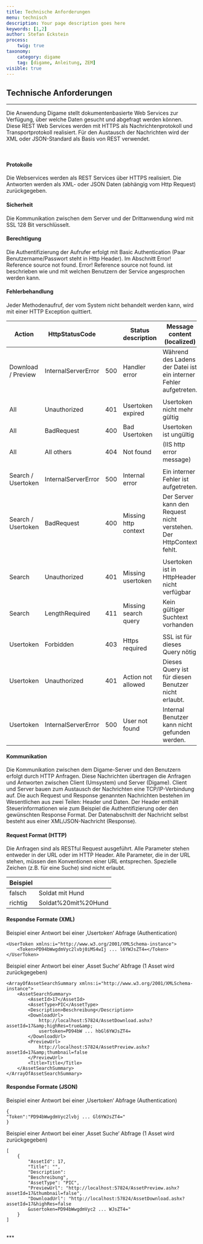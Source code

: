 ```yaml
---
title: Technische Anforderungen
menu: technisch
description: Your page description goes here
keywords: [1,2]
author: Stefan Eckstein
process:
	twig: true
taxonomy:
    category: digame
    tag: [digame, Anleitung, ZEM]
visible: true
---
```


## Technische Anforderungen

***

Die Anwendung Digame stellt dokumentenbasierte Web Services zur Verfügung, über welche Daten gesucht und abgefragt werden können. Diese REST Web Services werden mit HTTPS als Nachrichtenprotokoll und Transportprotokoll realisiert. Für den Austausch der Nachrichten wird der XML oder JSON-Standard als Basis von REST verwendet.


<br>

#### Protokolle

Die Webservices werden als REST Services über HTTPS realisiert. Die Antworten werden als XML- oder JSON Daten (abhängig vom Http Request) zurückgegeben. 
<br>

#### Sicherheit

Die Kommunikation zwischen dem Server und der Drittanwendung wird mit SSL 128 Bit verschlüsselt. <br>

#### Berechtigung

Die Authentifizierung der Aufrufer erfolgt mit Basic Authentication (Paar Benutzername/Passwort steht in Http Header). Im Abschnitt Error! Reference source not found. Error! Reference source not found. ist beschrieben wie und mit welchen Benutzern der Service angesprochen werden kann.<br>

#### Fehlerbehandlung

Jeder Methodenaufruf, der vom System nicht behandelt werden kann, wird mit einer HTTP Exception quittiert.<br>

| Action | HttpStatusCode | | Status description | Message content (localized) |
| ------ | ----------- | -- | -- | -- |
| Download / Preview   | InternalServerError | 500 | Handler error | Während des Ladens der Datei ist ein interner Fehler aufgetreten. |
| | | | | |
| All | Unauthorized | 401 | Usertoken expired | Usertoken nicht mehr gültig |
| All | BadRequest | 400 | Bad Usertoken | Usertoken ist ungültig |
| All | All others | 404 | Not found | (IIS http error message) |
| | | | | |
| Search / Usertoken | InternalServerError| 500 | Internal error | Ein interner Fehler ist aufgetreten. |
| Search / Usertoken | BadRequest | 400 | Missing http context | Der Server kann den Request nicht verstehen. Der HttpContext fehlt. |
| | | | | |
| Search | Unauthorized | 401 | Missing usertoken | Usertoken ist in HttpHeader nicht verfügbar |
| Search | LengthRequired | 411 | Missing search query | Kein gültiger Suchtext vorhanden |
| | | | | |
| Usertoken | Forbidden | 403 | Https required | SSL ist für dieses Query nötig |
| Usertoken | Unauthorized | 401 | Action not allowed | Dieses Query ist für diesen Benutzer nicht erlaubt. |
| Usertoken | InternalServerError | 500 | User not found | Internal Benutzer kann nicht gefunden werden.|

#### Kommunikation

Die Kommunikation zwischen dem Digame-Server und den Benutzern erfolgt durch HTTP Anfragen. Diese Nachrichten übertragen die Anfragen und Antworten zwischen Client (Umsystem) und Server (Digame). Client und Server bauen zum Austausch der Nachrichten eine TCP/IP-Verbindung auf. Die auch Request und Response genannten Nachrichten bestehen im Wesentlichen aus zwei Teilen: Header und Daten. Der Header enthält Steuerinformationen wie zum Beispiel die Authentifizierung oder den gewünschten Response Format. Der Datenabschnitt der Nachricht selbst besteht aus einer XML/JSON-Nachricht (Response).<br>

#### Request Format (HTTP)

Die Anfragen sind als RESTful Request ausgeführt. Alle Parameter stehen entweder in der URL oder im HTTP Header.
Alle Parameter, die in der URL stehen, müssen den Konventionen einer URL entsprechen. Spezielle Zeichen (z.B. für eine Suche) sind nicht erlaubt.<br>

| Beispiel | | 
| ------ | -- | 
| falsch | Soldat mit Hund | 
| richtig | Soldat%20mit%20Hund |


#### Respondse Formate (XML)

Beispiel einer Antwort bei einer ‚Usertoken‘ Abfrage (Authentication)<br>


    <UserToken xmlns:i="http://www.w3.org/2001/XMLSchema-instance">
        <Token>PD94bWwgdmVyc2lvbj0iMS4wIj ... l6YWJsZT4=</Token>
    </UserToken>
    
Beispiel einer Antwort bei einer ‚Asset Suche‘ Abfrage (1 Asset wird zurückgegeben)<br>

    <ArrayOfAssetSearchSummary xmlns:i="http://www.w3.org/2001/XMLSchema-instance">
        <AssetSearchSummary>
            <AssetId>17</AssetId>
            <AssetType>PIC</AssetType>
            <Description>Beschreibung</Description>
            <DownloadUrl>
                http://localhost:57824/AssetDownload.ashx?assetId=17&amp;highRes=true&amp;
                usertoken=PD94bW ... hbGl6YWJsZT4=
            </DownloadUrl>
            <PreviewUrl>
                http://localhost:57824/AssetPreview.ashx?assetId=17&amp;thumbnail=false
            </PreviewUrl>
            <Title>Title</Title>
        </AssetSearchSummary>
    </ArrayOfAssetSearchSummary>
    
#### Respondse Formate (JSON)

Beispiel einer Antwort bei einer ‚Usertoken‘ Abfrage (Authentication)
<br>


    { 
    "Token":"PD94bWwgdmVyc2lvbj ... Gl6YWJsZT4=" 
    }
    
Beispiel einer Antwort bei einer ‚Asset Suche‘ Abfrage (1 Asset wird zurückgegeben)<br>

    [ 
        { 
            "AssetId": 17, 
            "Title": "", 
            "Description": 
            "Beschreibung", 
            "AssetType": "PIC", 
            "PreviewUrl": "http://localhost:57824/AssetPreview.ashx?assetId=17&thumbnail=false",
            "DownloadUrl": "http://localhost:57824/AssetDownload.ashx?assetId=17&highRes=false
            &usertoken=PD94bWwgdmVyc2 ... WJsZT4=" 
        } 
    ]
    
<br>
***




